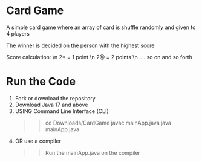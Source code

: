 # Card Game
A simple card game where an array of card is shuffle randomly and given to 4 players

The winner is decided on the person with the highest score

Score calculation: \n
2* = 1 point \n
2@ = 2 points \n
.... so on and so forth

# Run the Code
1. Fork or download the repository
2. Download Java 17 and above
3. USING Command Line Interface (CLI)
   >> cd Downloads/CardGame
   >> javac mainApp.java
   >> java mainApp.java
4. OR use a compiler
   >> Run the mainApp.java on the compiler
